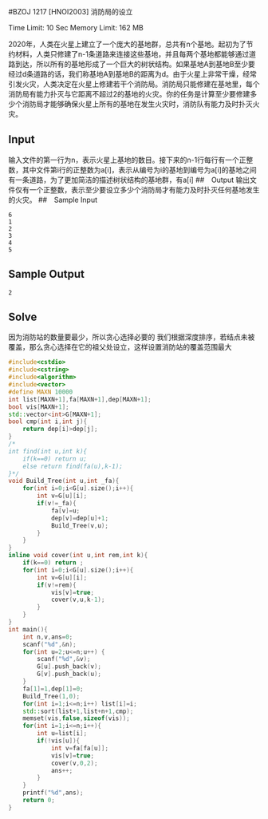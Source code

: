 #BZOJ 1217 [HNOI2003] 消防局的设立

Time Limit: 10 Sec Memory Limit: 162 MB

2020年，人类在火星上建立了一个庞大的基地群，总共有n个基地。起初为了节约材料，人类只修建了n-1条道路来连接这些基地，并且每两个基地都能够通过道路到达，所以所有的基地形成了一个巨大的树状结构。如果基地A到基地B至少要经过d条道路的话，我们称基地A到基地B的距离为d。由于火星上非常干燥，经常引发火灾，人类决定在火星上修建若干个消防局。消防局只能修建在基地里，每个消防局有能力扑灭与它距离不超过2的基地的火灾。你的任务是计算至少要修建多少个消防局才能够确保火星上所有的基地在发生火灾时，消防队有能力及时扑灭火灾。
## Input
输入文件的第一行为n，表示火星上基地的数目。接下来的n-1行每行有一个正整数，其中文件第i行的正整数为a[i]，表示从编号为i的基地到编号为a[i]的基地之间有一条道路，为了更加简洁的描述树状结构的基地群，有a[i]
##　Output
输出文件仅有一个正整数，表示至少要设立多少个消防局才有能力及时扑灭任何基地发生的火灾。
##　Sample Input
```
6
1
2
3
4
5
```
## Sample Output
```
2
```
## Solve
因为消防站的数量要最少，所以贪心选择必要的
我们根据深度排序，若结点未被覆盖，那么贪心选择在它的祖父处设立，这样设置消防站的覆盖范围最大
```cpp
#include<cstdio>
#include<cstring>
#include<algorithm>
#include<vector>
#define MAXN 10000
int list[MAXN+1],fa[MAXN+1],dep[MAXN+1];
bool vis[MAXN+1];
std::vector<int>G[MAXN+1];
bool cmp(int i,int j){
	return dep[i]>dep[j];
}
/*
int find(int u,int k){
	if(k==0) return u;
	else return find(fa(u),k-1);
}*/
void Build_Tree(int u,int _fa){
	for(int i=0;i<G[u].size();i++){
		int v=G[u][i];
		if(v!=_fa){
			fa[v]=u;
			dep[v]=dep[u]+1;
			Build_Tree(v,u);
		}
	}
}
inline void cover(int u,int rem,int k){
	if(k==0) return ;
	for(int i=0;i<G[u].size();i++){
		int v=G[u][i];
		if(v!=rem){
			vis[v]=true;
			cover(v,u,k-1);
		}
	}
}
int main(){
	int n,v,ans=0;
	scanf("%d",&n);
	for(int u=2;u<=n;u++) {
		scanf("%d",&v);
		G[u].push_back(v);
		G[v].push_back(u);
	}
	fa[1]=1,dep[1]=0;
	Build_Tree(1,0);
	for(int i=1;i<=n;i++) list[i]=i;
	std::sort(list+1,list+n+1,cmp);
	memset(vis,false,sizeof(vis));
	for(int i=1;i<=n;i++){
		int u=list[i];
		if(!vis[u]){
			int v=fa[fa[u]];
			vis[v]=true;
			cover(v,0,2);
			ans++;
		}
	}
	printf("%d",ans);
	return 0;
}
```